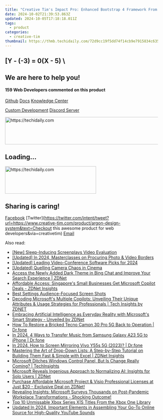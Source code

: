 ```yaml
---
title: "Creative Tim's Impact Pro: Enhanced Bootstrap 4 Framework From the Premier Design Suite"
date: 2024-10-02T21:39:53.863Z
updated: 2024-10-05T17:18:18.011Z
tags:
  - product
categories:
  - creative-tim
thumbnail: https://thmb.techidaily.com/72d9cc19f5dd74f14cb9e7915834c6357e497aa75eacf7bc70eb07fc8125862a.jpg
---
```


## \[Y - (-3) = 0(X - 5) \

## We are here to help you!

#### 159 Web Developers commented on this product

[Github](https://github.com/creativetimofficial/argon-design-system) [Docs](https://tools.techidaily.com/creative-tim/products/) [Knowledge Center](https://tools.techidaily.com/creative-tim/products/) 

[Custom Development](https://tools.techidaily.com/creative-tim/products/) [Discord Server](https://discord.com/invite/FhCJCaHdQa) 

<!-- affiliate ads begin -->
<a href="https://appsumo.8odi.net/c/5597632/2118311/7443" target="_top" id="2118311">
  <img src="//a.impactradius-go.com/display-ad/7443-2118311" border="0" alt="https://techidaily.com" width="728" height="90"/>
</a>
<img height="0" width="0" src="https://appsumo.8odi.net/i/5597632/2118311/7443" style="position:absolute;visibility:hidden;" border="0" />
<!-- affiliate ads end -->

## Loading...

<!-- affiliate ads begin -->
<a href="https://aligracehair.sjv.io/c/5597632/2012401/19272" target="_top" id="2012401">
  <img src="//a.impactradius-go.com/display-ad/19272-2012401" border="0" alt="https://techidaily.com" width="300" height="90"/>
</a>
<img height="0" width="0" src="https://aligracehair.sjv.io/i/5597632/2012401/19272" style="position:absolute;visibility:hidden;" border="0" />
<!-- affiliate ads end -->

## Sharing is caring!

[Facebook](https://www.facebook.com/sharer/sharer.php?u=https://www.creative-tim.com/product/argon-design-system?src=sdkpreparse) [Twitter](https://twitter.com/intent/tweet?url=https://www.creative-tim.com/product/argon-design-system&text=Checkout this awesome product for web developers&via=creativetim) [Email](https://tools.techidaily.com/creative-tim/products/)

<ins class="adsbygoogle"
     style="display:block"
     data-ad-format="autorelaxed"
     data-ad-client="ca-pub-7571918770474297"
     data-ad-slot="1223367746"></ins>

<ins class="adsbygoogle"
     style="display:block"
     data-ad-client="ca-pub-7571918770474297"
     data-ad-slot="8358498916"
     data-ad-format="auto"
     data-full-width-responsive="true"></ins>

<span class="atpl-alsoreadstyle">Also read:</span>
<div><ul>
<li><a href="https://extra-guidance.techidaily.com/new-sleep-inducing-screenplays-video-evaluation/"><u>[New] Sleep-Inducing Screenplays Video Evaluation</u></a></li>
<li><a href="https://fox-hovers.techidaily.com/updated-in-2024-masterclasses-on-procuring-photo-and-video-borders/"><u>[Updated] In 2024, Masterclasses on Procuring Photo & Video Borders</u></a></li>
<li><a href="https://screen-sharing-recording.techidaily.com/updated-leading-video-conference-software-picks-for-2024/"><u>[Updated] Leading Video-Conference Software Picks for 2024</u></a></li>
<li><a href="https://extra-support.techidaily.com/updated-quelling-camera-chaos-in-cinema/"><u>[Updated] Quelling Camera Chaos in Cinema</u></a></li>
<li><a href="https://win-alternatives.techidaily.com/access-the-newly-added-dark-theme-in-bing-chat-and-improve-your-search-experience-zdnet/"><u>Access the Newly Added Dark Theme in Bing Chat and Improve Your Search Experience | ZDNet</u></a></li>
<li><a href="https://win-alternatives.techidaily.com/affordable-access-singapores-small-businesses-get-microsoft-copilot-deals-zdnet-insights/"><u>Affordable Access: Singapore's Small Businesses Get Microsoft Copilot Deals - ZDNet Insights</u></a></li>
<li><a href="https://vp-tips.techidaily.com/best-settings-audience-focused-screen-shots/"><u>Best Settings Audience-Focused Screen Shots</u></a></li>
<li><a href="https://win-alternatives.techidaily.com/decoding-microsofts-multiple-copilots-unveiling-their-unique-attributes-and-usage-strategies-for-professionals-tech-insights-by-zdnet/"><u>Decoding Microsoft's Multiple Copilots: Unveiling Their Unique Attributes & Usage Strategies for Professionals | Tech Insights by ZDNET</u></a></li>
<li><a href="https://win-alternatives.techidaily.com/embracing-artificial-intelligence-as-everyday-reality-with-microsofts-smart-strategy-unveiled-by-zdnet/"><u>Embracing Artificial Intelligence as Everyday Reality with Microsoft's Smart Strategy - Unveiled by ZDNet</u></a></li>
<li><a href="https://howto.techidaily.com/how-to-restore-a-bricked-tecno-camon-30-pro-5g-back-to-operation-drfone-by-drfone-fix-android-problems-fix-android-problems/"><u>How To Restore a Bricked Tecno Camon 30 Pro 5G Back to Operation | Dr.fone</u></a></li>
<li><a href="https://android-transfer.techidaily.com/in-2024-4-ways-to-transfer-music-from-samsung-galaxy-a23-5g-to-iphone-drfone-by-drfone-transfer-from-android-transfer-from-android/"><u>In 2024, 4 Ways to Transfer Music from Samsung Galaxy A23 5G to iPhone | Dr.fone</u></a></li>
<li><a href="https://screen-mirror.techidaily.com/in-2024-how-to-screen-mirroring-vivo-y55s-5g-2023-drfone-by-drfone-android/"><u>In 2024, How to Screen Mirroring Vivo Y55s 5G (2023)? | Dr.fone</u></a></li>
<li><a href="https://win-alternatives.techidaily.com/mastering-the-art-of-drop-down-lists-a-step-by-step-tutorial-on-building-them-fast-and-simple-with-excel-zdnet-insights/"><u>Mastering the Art of Drop-Down Lists: A Step-by-Step Tutorial on Building Them Fast & Simple with Excel | ZDNet Insights</u></a></li>
<li><a href="https://win-alternatives.techidaily.com/microsoft-ditches-windows-control-panel-but-is-change-really-coming-techinsights/"><u>Microsoft Ditches Windows Control Panel, But Is Change Really Coming? | TechInsights</u></a></li>
<li><a href="https://win-alternatives.techidaily.com/microsoft-reveals-ingenious-approach-to-normalizing-ai-insights-for-solo-users-zdnet/"><u>Microsoft Reveals Ingenious Approach to Normalizing AI: Insights for Solo Users | ZDNet</u></a></li>
<li><a href="https://win-alternatives.techidaily.com/purchase-affordable-microsoft-project-and-visio-professional-licenses-at-just-20-exclusive-deal-on-zdnet/"><u>Purchase Affordable Microsoft Project & Visio Professional Licenses at Just $20 - Exclusive Deal on ZDNet!</u></a></li>
<li><a href="https://win-alternatives.techidaily.com/revealing-insights-microsoft-surveys-thousands-on-post-pandemic-workplace-transformations-shocking-outcome/"><u>Revealing Insights: Microsoft Surveys Thousands on Post-Pandemic Workplace Transformations - Shocking Outcome!</u></a></li>
<li><a href="https://buynow-help.techidaily.com/top-10-unmissable-xbox-series-xs-titles-from-the-xbox-one-library/"><u>Top 10 Unmissable Xbox Series X|S Titles From the Xbox One Library</u></a></li>
<li><a href="https://audio-shaping.techidaily.com/updated-in-2024-important-elements-in-assembling-your-go-to-online-source-for-high-quality-youtube-sounds/"><u>Updated In 2024, Important Elements in Assembling Your Go-To Online Source for High-Quality YouTube Sounds</u></a></li>
</ul></div>

